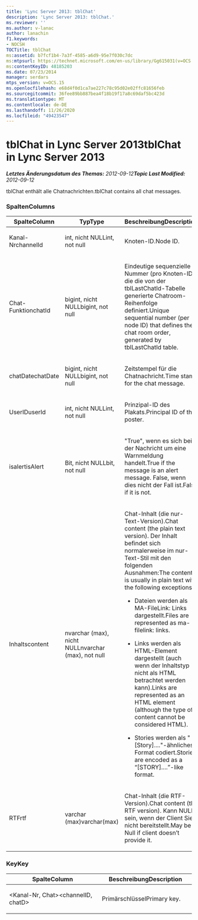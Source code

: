 ```yaml
---
title: 'Lync Server 2013: tblChat'
description: 'Lync Server 2013: tblChat.'
ms.reviewer: ''
ms.author: v-lanac
author: lanachin
f1.keywords:
- NOCSH
TOCTitle: tblChat
ms:assetid: b7fcf1b4-7a3f-4585-a6d9-95e7f030c7dc
ms:mtpsurl: https://technet.microsoft.com/en-us/library/Gg615031(v=OCS.15)
ms:contentKeyID: 48185203
ms.date: 07/23/2014
manager: serdars
mtps_version: v=OCS.15
ms.openlocfilehash: e68d4f0d1ca7ae227c78c95d02e02ffc81656feb
ms.sourcegitcommit: 36fee89bb887bea4f18b19f17a8c69daf5bc423d
ms.translationtype: MT
ms.contentlocale: de-DE
ms.lasthandoff: 11/26/2020
ms.locfileid: "49423547"
---
```

# <a name="tblchat-in-lync-server-2013"></a><span data-ttu-id="74495-103">tblChat in Lync Server 2013</span><span class="sxs-lookup"><span data-stu-id="74495-103">tblChat in Lync Server 2013</span></span>

<div data-xmlns="http://www.w3.org/1999/xhtml">

<div class="topic" data-xmlns="http://www.w3.org/1999/xhtml" data-msxsl="urn:schemas-microsoft-com:xslt" data-cs="https://msdn.microsoft.com/">

<div data-asp="https://msdn2.microsoft.com/asp">



</div>

<div id="mainSection">

<div id="mainBody"><span data-ttu-id="74495-104">

<span> </span></span><span class="sxs-lookup"><span data-stu-id="74495-104">

<span> </span></span></span>

<span data-ttu-id="74495-105">_**Letztes Änderungsdatum des Themas:** 2012-09-12_</span><span class="sxs-lookup"><span data-stu-id="74495-105">_**Topic Last Modified:** 2012-09-12_</span></span>

<span data-ttu-id="74495-106">tblChat enthält alle Chatnachrichten.</span><span class="sxs-lookup"><span data-stu-id="74495-106">tblChat contains all chat messages.</span></span>

### <a name="columns"></a><span data-ttu-id="74495-107">Spalten</span><span class="sxs-lookup"><span data-stu-id="74495-107">Columns</span></span>

<table>
<colgroup>
<col style="width: 33%" />
<col style="width: 33%" />
<col style="width: 33%" />
</colgroup>
<thead>
<tr class="header">
<th><span data-ttu-id="74495-108">Spalte</span><span class="sxs-lookup"><span data-stu-id="74495-108">Column</span></span></th>
<th><span data-ttu-id="74495-109">Typ</span><span class="sxs-lookup"><span data-stu-id="74495-109">Type</span></span></th>
<th><span data-ttu-id="74495-110">Beschreibung</span><span class="sxs-lookup"><span data-stu-id="74495-110">Description</span></span></th>
</tr>
</thead>
<tbody>
<tr class="odd">
<td><p><span data-ttu-id="74495-111">Kanal-Nr</span><span class="sxs-lookup"><span data-stu-id="74495-111">channelId</span></span></p></td>
<td><p><span data-ttu-id="74495-112">int, nicht NULL</span><span class="sxs-lookup"><span data-stu-id="74495-112">int, not null</span></span></p></td>
<td><p><span data-ttu-id="74495-113">Knoten-ID.</span><span class="sxs-lookup"><span data-stu-id="74495-113">Node ID.</span></span></p></td>
</tr>
<tr class="even">
<td><p><span data-ttu-id="74495-114">Chat-Funktion</span><span class="sxs-lookup"><span data-stu-id="74495-114">chatId</span></span></p></td>
<td><p><span data-ttu-id="74495-115">bigint, nicht NULL</span><span class="sxs-lookup"><span data-stu-id="74495-115">bigint, not null</span></span></p></td>
<td><p><span data-ttu-id="74495-116">Eindeutige sequenzielle Nummer (pro Knoten-ID), die die von der tblLastChatId-Tabelle generierte Chatroom-Reihenfolge definiert.</span><span class="sxs-lookup"><span data-stu-id="74495-116">Unique sequential number (per node ID) that defines the chat room order, generated by tblLastChatId table.</span></span></p></td>
</tr>
<tr class="odd">
<td><p><span data-ttu-id="74495-117">chatDate</span><span class="sxs-lookup"><span data-stu-id="74495-117">chatDate</span></span></p></td>
<td><p><span data-ttu-id="74495-118">bigint, nicht NULL</span><span class="sxs-lookup"><span data-stu-id="74495-118">bigint, not null</span></span></p></td>
<td><p><span data-ttu-id="74495-119">Zeitstempel für die Chatnachricht.</span><span class="sxs-lookup"><span data-stu-id="74495-119">Time stamp for the chat message.</span></span></p></td>
</tr>
<tr class="even">
<td><p><span data-ttu-id="74495-120">UserID</span><span class="sxs-lookup"><span data-stu-id="74495-120">userId</span></span></p></td>
<td><p><span data-ttu-id="74495-121">int, nicht NULL</span><span class="sxs-lookup"><span data-stu-id="74495-121">int, not null</span></span></p></td>
<td><p><span data-ttu-id="74495-122">Prinzipal-ID des Plakats.</span><span class="sxs-lookup"><span data-stu-id="74495-122">Principal ID of the poster.</span></span></p></td>
</tr>
<tr class="odd">
<td><p><span data-ttu-id="74495-123">isalert</span><span class="sxs-lookup"><span data-stu-id="74495-123">isAlert</span></span></p></td>
<td><p><span data-ttu-id="74495-124">Bit, nicht NULL</span><span class="sxs-lookup"><span data-stu-id="74495-124">bit, not null</span></span></p></td>
<td><p><span data-ttu-id="74495-125">"True", wenn es sich bei der Nachricht um eine Warnmeldung handelt.</span><span class="sxs-lookup"><span data-stu-id="74495-125">True if the message is an alert message.</span></span> <span data-ttu-id="74495-126">False, wenn dies nicht der Fall ist.</span><span class="sxs-lookup"><span data-stu-id="74495-126">False if it is not.</span></span></p></td>
</tr>
<tr class="even">
<td><p><span data-ttu-id="74495-127">Inhalts</span><span class="sxs-lookup"><span data-stu-id="74495-127">content</span></span></p></td>
<td><p><span data-ttu-id="74495-128">nvarchar (max), nicht NULL</span><span class="sxs-lookup"><span data-stu-id="74495-128">nvarchar (max), not null</span></span></p></td>
<td><p><span data-ttu-id="74495-129">Chat-Inhalt (die nur-Text-Version).</span><span class="sxs-lookup"><span data-stu-id="74495-129">Chat content (the plain text version).</span></span> <span data-ttu-id="74495-130">Der Inhalt befindet sich normalerweise im nur-Text-Stil mit den folgenden Ausnahmen:</span><span class="sxs-lookup"><span data-stu-id="74495-130">The content is usually in plain text with the following exceptions:</span></span></p>
<ul>
<li><p><span data-ttu-id="74495-131">Dateien werden als MA-FileLink: Links dargestellt.</span><span class="sxs-lookup"><span data-stu-id="74495-131">Files are represented as ma-filelink: links.</span></span></p></li>
<li><p><span data-ttu-id="74495-132">Links werden als HTML-Element dargestellt (auch wenn der Inhaltstyp nicht als HTML betrachtet werden kann).</span><span class="sxs-lookup"><span data-stu-id="74495-132">Links are represented as an HTML element (although the type of content cannot be considered HTML).</span></span></p></li>
<li><p><span data-ttu-id="74495-133">Stories werden als "[Story]...."-ähnliches Format codiert.</span><span class="sxs-lookup"><span data-stu-id="74495-133">Stories are encoded as a “[STORY]....”-like format.</span></span></p></li>
</ul></td>
</tr>
<tr class="odd">
<td><p><span data-ttu-id="74495-134">RTF</span><span class="sxs-lookup"><span data-stu-id="74495-134">rtf</span></span></p></td>
<td><p><span data-ttu-id="74495-135">varchar (max)</span><span class="sxs-lookup"><span data-stu-id="74495-135">varchar(max)</span></span></p></td>
<td><p><span data-ttu-id="74495-136">Chat-Inhalt (die RTF-Version).</span><span class="sxs-lookup"><span data-stu-id="74495-136">Chat content (the RTF version).</span></span> <span data-ttu-id="74495-137">Kann NULL sein, wenn der Client Sie nicht bereitstellt.</span><span class="sxs-lookup"><span data-stu-id="74495-137">May be Null if client doesn’t provide it.</span></span></p></td>
</tr>
</tbody>
</table>


### <a name="key"></a><span data-ttu-id="74495-138">Key</span><span class="sxs-lookup"><span data-stu-id="74495-138">Key</span></span>

<table>
<colgroup>
<col style="width: 50%" />
<col style="width: 50%" />
</colgroup>
<thead>
<tr class="header">
<th><span data-ttu-id="74495-139">Spalte</span><span class="sxs-lookup"><span data-stu-id="74495-139">Column</span></span></th>
<th><span data-ttu-id="74495-140">Beschreibung</span><span class="sxs-lookup"><span data-stu-id="74495-140">Description</span></span></th>
</tr>
</thead>
<tbody>
<tr class="odd">
<td><p><span data-ttu-id="74495-141">&lt;Kanal-Nr, Chat&gt;</span><span class="sxs-lookup"><span data-stu-id="74495-141">&lt;channelID, chatD&gt;</span></span></p></td>
<td><p><span data-ttu-id="74495-142">Primärschlüssel</span><span class="sxs-lookup"><span data-stu-id="74495-142">Primary key.</span></span></p></td>
</tr>
</tbody>
</table><span data-ttu-id="74495-143">


</div>

<span> </span>

</div>

</div>

</span><span class="sxs-lookup"><span data-stu-id="74495-143">


</div>

<span> </span>

</div>

</div>

</span></span></div>

